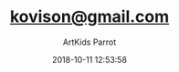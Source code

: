 ---
index: 5083
title: "kovison@gmail.com"
subtitle: ""
author: "ArtKids Parrot"
date: "2018-10-11 12:53:58"
excerpt: ""
content: "kovison@gmail.com
Rainbow Colours Rhythms"
status: "publish"
comment_status: "closed"
nav_label: "kovison-gmail-com"
modified: "2018-10-11 12:53:58"
parent: 0
type: "flamingo_contact"
comment_count: 0
categories: []
tags: []
---